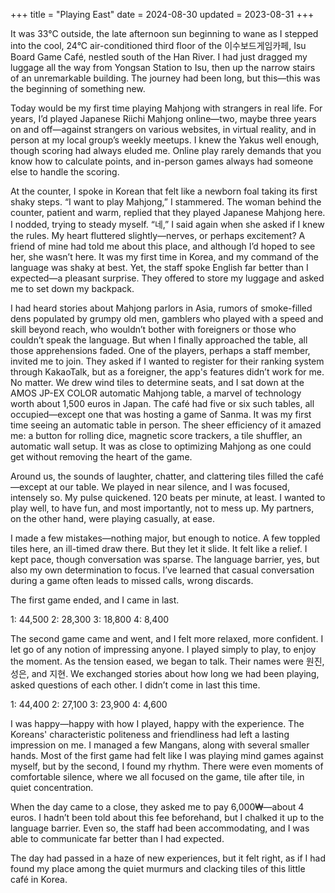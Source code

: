 +++
title = "Playing East"
date = 2024-08-30
updated = 2023-08-31
+++

It was 33°C outside, the late afternoon sun beginning to wane as I stepped into the cool, 24°C air-conditioned third floor of the 이수보드게임카페, Isu Board Game Café, nestled south of the Han River. I had just dragged my luggage all the way from Yongsan Station to Isu, then up the narrow stairs of an unremarkable building. The journey had been long, but this—this was the beginning of something new.

Today would be my first time playing Mahjong with strangers in real life. For years, I’d played Japanese Riichi Mahjong online—two, maybe three years on and off—against strangers on various websites, in virtual reality, and in person at my local group’s weekly meetups. I knew the Yakus well enough, though scoring had always eluded me. Online play rarely demands that you know how to calculate points, and in-person games always had someone else to handle the scoring.

At the counter, I spoke in Korean that felt like a newborn foal taking its first shaky steps. “I want to play Mahjong,” I stammered. The woman behind the counter, patient and warm, replied that they played Japanese Mahjong here. I nodded, trying to steady myself. “네,” I said again when she asked if I knew the rules. My heart fluttered slightly—nerves, or perhaps excitement? A friend of mine had told me about this place, and although I’d hoped to see her, she wasn’t here. It was my first time in Korea, and my command of the language was shaky at best. Yet, the staff spoke English far better than I expected—a pleasant surprise. They offered to store my luggage and asked me to set down my backpack.

I had heard stories about Mahjong parlors in Asia, rumors of smoke-filled dens populated by grumpy old men, gamblers who played with a speed and skill beyond reach, who wouldn’t bother with foreigners or those who couldn’t speak the language. But when I finally approached the table, all those apprehensions faded. One of the players, perhaps a staff member, invited me to join. They asked if I wanted to register for their ranking system through KakaoTalk, but as a foreigner, the app's features didn’t work for me. No matter. We drew wind tiles to determine seats, and I sat down at the AMOS JP-EX COLOR automatic Mahjong table, a marvel of technology worth about 1,500 euros in Japan. The café had five or six such tables, all occupied—except one that was hosting a game of Sanma. It was my first time seeing an automatic table in person. The sheer efficiency of it amazed me: a button for rolling dice, magnetic score trackers, a tile shuffler, an automatic wall setup. It was as close to optimizing Mahjong as one could get without removing the heart of the game.

Around us, the sounds of laughter, chatter, and clattering tiles filled the café—except at our table. We played in near silence, and I was focused, intensely so. My pulse quickened. 120 beats per minute, at least. I wanted to play well, to have fun, and most importantly, not to mess up. My partners, on the other hand, were playing casually, at ease.

I made a few mistakes—nothing major, but enough to notice. A few toppled tiles here, an ill-timed draw there. But they let it slide. It felt like a relief. I kept pace, though conversation was sparse. The language barrier, yes, but also my own determination to focus. I’ve learned that casual conversation during a game often leads to missed calls, wrong discards.

The first game ended, and I came in last.

1: 44,500
2: 28,300
3: 18,800
4: 8,400

The second game came and went, and I felt more relaxed, more confident. I let go of any notion of impressing anyone. I played simply to play, to enjoy the moment. As the tension eased, we began to talk. Their names were 원진, 성은, and 지현. We exchanged stories about how long we had been playing, asked questions of each other. I didn’t come in last this time.

1: 44,400
2: 27,100
3: 23,900
4: 4,600

I was happy—happy with how I played, happy with the experience. The Koreans' characteristic politeness and friendliness had left a lasting impression on me. I managed a few Mangans, along with several smaller hands. Most of the first game had felt like I was playing mind games against myself, but by the second, I found my rhythm. There were even moments of comfortable silence, where we all focused on the game, tile after tile, in quiet concentration.

When the day came to a close, they asked me to pay 6,000₩—about 4 euros. I hadn’t been told about this fee beforehand, but I chalked it up to the language barrier. Even so, the staff had been accommodating, and I was able to communicate far better than I had expected.

The day had passed in a haze of new experiences, but it felt right, as if I had found my place among the quiet murmurs and clacking tiles of this little café in Korea.